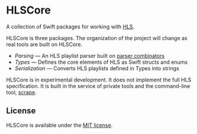 # HLSCore

A collection of Swift packages for working with [HLS](https://developer.apple.com/streaming/).

HLSCore is three packages. The organization of the project will change as real tools are
built on HLSCore.

* *Parsing* — An HLS playlist parser built on [parser combinators](https://github.com/fcanas/FFCParserCombinator)
* *Types* — Defines the core elements of HLS as Swift structs and enums
* *Serialization* — Converts HLS playlists defined in Types into strings

HLSCore is in experimental development. It does not implement the full HLS specification.
It is built in the service of private tools and the command-line tool,
[scrape](https://github.com/fcanas/scrape).

## License

HLSCore is available under the [MIT license](https://github.com/fcanas/HLSCore/blob/master/LICENSE).
